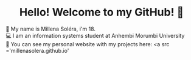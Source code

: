 <h1 align="center"> Hello! Welcome to my GitHub! 👋 </h1>

:information_desk_person: My name is Millena Soléra, i'm 18.
<br>
:computer: I am an information systems student at Anhembi Morumbi University
<br>
:round_pushpin: You can see my personal website with my projects here: <a src ='millenasolera.github.io'
